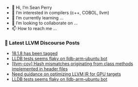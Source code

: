 - 👋 Hi, I’m Sean Perry
- 👀 I’m interested in compilers (c++, COBOL, llvm)
- 🌱 I’m currently learning ...
- 💞️ I’m looking to collaborate on ...
- 📫 How to reach me ...

<!---
s66perry/s66perry is a ✨ special ✨ repository because its `README.md` (this file) appears on your GitHub profile.
You can click the Preview link to take a look at your changes.
--->
### 📕 Latest LLVM Discourse Posts

<!-- DISCOURSE-LLVM:START -->
- [18.1.8 has been tagged](https://discourse.llvm.org/t/18-1-8-has-been-tagged/79726#post_7)
- [LLDB tests seems flaky on lldb-arm-ubuntu bot](https://discourse.llvm.org/t/lldb-tests-seems-flaky-on-lldb-arm-ubuntu-bot/79798#post_8)
- [[llvm-cov] Hash mismatches originating from class methods implemented in header files](https://discourse.llvm.org/t/llvm-cov-hash-mismatches-originating-from-class-methods-implemented-in-header-files/79832#post_1)
- [Need guidance on optimizing LLVM IR for GPU targets](https://discourse.llvm.org/t/need-guidance-on-optimizing-llvm-ir-for-gpu-targets/79831#post_1)
- [LLDB tests seems flaky on lldb-arm-ubuntu bot](https://discourse.llvm.org/t/lldb-tests-seems-flaky-on-lldb-arm-ubuntu-bot/79798#post_7)
<!-- DISCOURSE-LLVM:END -->
